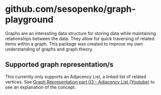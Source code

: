 # github.com/sesopenko/graph-playground

Graphs are an interesting data structure for storing data while maintaining relationships 
between the data.  They allow for quick traversing of related items within a graph. This package
was created to improve my own understanding of graphs and graph theory.

## Supported graph representation/s

This currently only supports an Adjacency List, a linked list of related vertices. See
[Graph Representation part 03 - Adjacency List (Youtube)](https://www.youtube.com/watch?v=k1wraWzqtvQ&t=741s&ab_channel=mycodeschool)
to see an explanation of the concept.